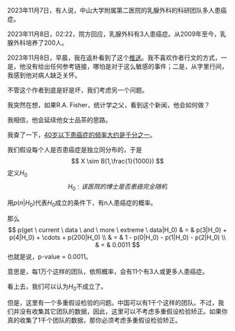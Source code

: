 2023年11月7日，有人说，中山大学附属第二医院的乳腺外科的科研团队多人患癌症。

2023年11月8日，02:22，院方回应，乳腺外科有3人患癌症。从2009年至今，乳腺外科培养了200人。

2023年11月8日，早晨，我在返朴看到了这个[推送](https://mp.weixin.qq.com/s/5qBzVSUKvivrNQAjMSZlDw)。我不喜欢作者行文的方式，一是，他没有给出任何参考链接，哪怕是对于这么敏感的事件；二是，从字里行间，我感到他对病人缺乏关怀。

不管这个作者到底是好是坏，我们考虑另一个问题。

我突然在想，如果R.A. Fisher，统计学之父，看到这个新闻，他会如何做？

我相信，他会延续他女士品茶的思路。

我查了一下，[40岁以下患癌症的频率大约是千分之一](https://www.vbdata.cn/newsDetail/3388798c3fbe11eea53d00163e0cb09b)。

我们假设每个人是否患癌症是独立同分布的，于是
$$
X \sim B(1,\frac{1}{1000})
$$
定义$H_0$
$$
H_0: 该医院的博士是否患癌完全随机
$$


用$p(n|H_0)$代表$H_0$成立的条件下，有n人患癌症的概率。

那么
$$
p(get \ current \ data \ and \ more \ extreme \ data|H_0) & = & p(3|H_0) + p(4|H_0) + \cdots  + p(200|H_0) \\
& = & 1 - p(0|H_0) - p(1|H_0) - p(2|H_0) \\
& = & 0.0011
$$
也就是说，p-value = 0.0011。

意思是，每1万个这样的团队，依照概率，会有11个有3人或更多人患癌症。

看上去，我们可以认为$H_0$不成立了。

但是，这里有一个多重假设检验的问题。中国可以有1千个这样的团队。不过，我们并没有收集其它团队的数据，因此，这里可以不考虑多重假设检验矫正。如果你真的收集了1千个团队的数据，那你必须考虑多重假设检验矫正。